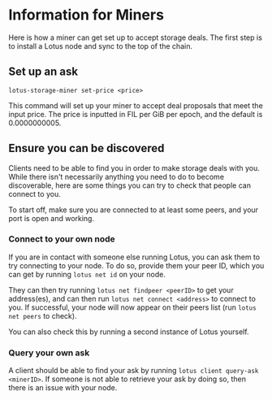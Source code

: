 # Information for Miners 

Here is how a miner can get set up to accept storage deals. The first step is
to install a Lotus node and sync to the top of the chain.

## Set up an ask

```
lotus-storage-miner set-price <price>
```

This command will set up your miner to accept deal proposals that meet the input price.
The price is inputted in FIL per GiB per epoch, and the default is 0.0000000005. 

<!-- TODO: Add info about setting min piece size, max piece size, duration -->

## Ensure you can be discovered

Clients need to be able to find you in order to make storage deals with you. 
While there isn't necessarily anything you need to do to become discoverable, here are some things you can
try to check that people can connect to you. 

To start off, make sure you are connected to at least some peers, and your port is 
open and working.

### Connect to your own node

If you are in contact with someone else running Lotus, you can ask them to try connecting
to your node. To do so, provide them your peer ID, which you can get by running `lotus net id` on
your node.

They can then try running `lotus net findpeer <peerID>` to get your address(es), and can then
run `lotus net connect <address>` to connect to you. If successful, your node will now
appear on their peers list (run `lotus net peers` to check).

You can also check this by running a second instance of Lotus yourself.

### Query your own ask

A client should be able to find your ask by running `lotus client query-ask <minerID>`. If 
someone is not able to retrieve your ask by doing so, then there is an issue with your node.